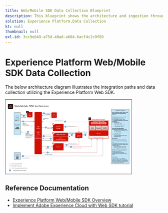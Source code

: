 ```yaml
---
title: Web/Mobile SDK Data Collection Blueprint
description: This blueprint shows the architecture and ingestion through the Experience Platform Web and Mobile SDK
solution: Experience Platform,Data Collection
kt: null
thumbnail: null
exl-id: 3cc9e849-a75d-40ad-a604-6acf4c2c9f89
---
```

# Experience Platform Web/Mobile SDK Data Collection 

The below architecture diagram illustrates the integration paths and data collection utilizing the Experience Platform Web SDK.

<img src="assets/web_sdk_flow.png" alt="Reference architecture for implementation using the Experience Platform Web and Mobile SDK" style="width:80%; border:1px solid #4a4a4a" />

## Reference Documentation

* [Experience Platform Web/Mobile SDK Overview](https://experienceleague.adobe.com/docs/experience-platform/edge/home.html?lang=en)
* [Implement Adobe Experience Cloud with Web SDK tutorial](https://experienceleague.adobe.com/docs/blueprints-learn/architecture/data-ingestion/websdk.html)
